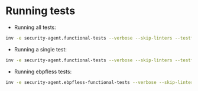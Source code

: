 # Running tests

* Running all tests:

```bash
inv -e security-agent.functional-tests --verbose --skip-linters --testflags "-test.run '.*'"
```

* Running a single test:

```bash
inv -e security-agent.functional-tests --verbose --skip-linters --testflags "-test.run 'TestConnect'"
```

* Running ebpfless tests:

```bash
inv -e security-agent.ebpfless-functional-tests --verbose --skip-linters --testflags "-test.run '.*'"
```
